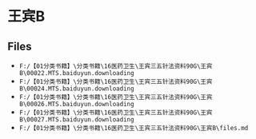 # 王宾B

## Files

- `F:/【01分类书籍】\分类书籍\16医药卫生\王宾三五针法资料90G\王宾B\00022.MTS.baiduyun.downloading`
- `F:/【01分类书籍】\分类书籍\16医药卫生\王宾三五针法资料90G\王宾B\00024.MTS.baiduyun.downloading`
- `F:/【01分类书籍】\分类书籍\16医药卫生\王宾三五针法资料90G\王宾B\00026.MTS.baiduyun.downloading`
- `F:/【01分类书籍】\分类书籍\16医药卫生\王宾三五针法资料90G\王宾B\00027.MTS.baiduyun.downloading`
- `F:/【01分类书籍】\分类书籍\16医药卫生\王宾三五针法资料90G\王宾B\files.md`
